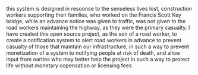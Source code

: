 this system is designed in resoonse to the senseless lives lost, construction workers supporting their families, who worked on the Francis Scott Key bridge, while an advance notice was given to traffic, was not given to the road workers maintaining the highway, as they were the primary casualty. I have created this open source project, as the son of a road worker, to create a notification system to alert road workers in advance to prevent casualty of those that maintain our infrastructure, in such a way to prevent monetization of a system to notifying people at risk of death, and allow input from oarties who may better help the project in such a way to protect life without monetary copensation or licensing fees  
